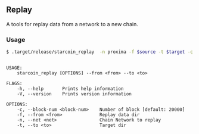 ## Replay

A tools for replay data from a network to a new chain.

### Usage



```bash
$ .target/release/starcoin_replay  -n proxima -f $source -t $target -c 1000
```


```

USAGE:
    starcoin_replay [OPTIONS] --from <from> --to <to>

FLAGS:
    -h, --help       Prints help information
    -V, --version    Prints version information

OPTIONS:
    -c, --block-num <block-num>    Number of block [default: 20000]
    -f, --from <from>              Replay data dir
    -n, --net <net>                Chain Network to replay
    -t, --to <to>                  Target dir
